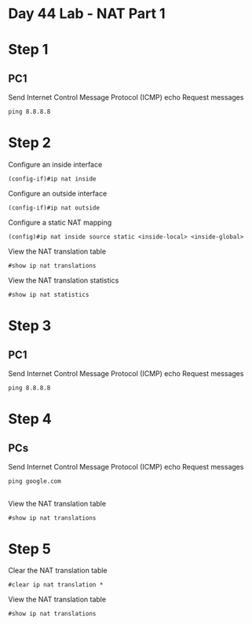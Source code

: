 # Day 44 Lab - NAT Part 1

# Step 1

## PC1

Send Internet Control Message Protocol (ICMP) echo Request messages

```
ping 8.8.8.8
```

##

# Step 2

Configure an inside interface

```
(config-if)#ip nat inside
```

Configure an outside interface

```
(config-if)#ip nat outside
```

Configure a static NAT mapping

```
(config)#ip nat inside source static <inside-local> <inside-global>
```

View the NAT translation table

```
#show ip nat translations
```

View the NAT translation statistics

```
#show ip nat statistics
```

# Step 3

## PC1

Send Internet Control Message Protocol (ICMP) echo Request messages

```
ping 8.8.8.8
```

# Step 4

## PCs

Send Internet Control Message Protocol (ICMP) echo Request messages

```
ping google.com
```

##

View the NAT translation table

```
#show ip nat translations
```

# Step 5

Clear the NAT translation table

```
#clear ip nat translation *
```

View the NAT translation table

```
#show ip nat translations
```
